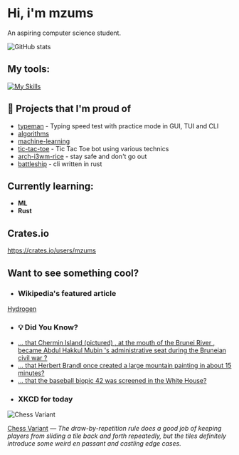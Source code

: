 # Hi, i'm mzums
An aspiring computer science student.  

![GitHub stats](https://github-readme-stats.vercel.app/api?username=mzums&show_icons=true&include_all_commits=true&theme=radical)

## My tools:
  
[![My Skills](https://skillicons.dev/icons?i=rust,python,pytorch,cpp,github,linux,arch,flutter&theme=dark)](https://skillicons.dev)

## 📌 Projects that I'm proud of
<!--PINNED:START-->
- [typeman](https://github.com/mzums/typeman) -  Typing speed test with practice mode in GUI, TUI and CLI 
- [algorithms](https://github.com/mzums/algorithms)
- [machine-learning](https://github.com/mzums/machine-learning)
- [tic-tac-toe](https://github.com/mzums/tic-tac-toe) - Tic Tac Toe bot using various technics
- [arch-i3wm-rice](https://github.com/mzums/arch-i3wm-rice) - stay safe and don't go out
- [battleship](https://github.com/mzums/battleship) - cli written in rust
<!--PINNED:END-->

## Currently learning:
- **ML**
- **Rust**

## Crates.io
https://crates.io/users/mzums

## Want to see something cool?

- ### Wikipedia's featured article
    <!--WIKI:START-->
[Hydrogen](https://en.wikipedia.org/wiki/Hydrogen)
<!--WIKI:END-->

- ### 💡 Did You Know?
    <!--DYK:START-->
- [... that Chermin Island (pictured) , at the mouth of the Brunei River , became Abdul Hakkul Mubin 's administrative seat during the Bruneian civil war ?](https://en.wikipedia.org/wiki/Chermin_Island)
- [... that Herbert Brandl once created a large mountain painting in about 15 minutes?](https://en.wikipedia.org/wiki/Herbert_Brandl)
- [... that the baseball biopic 42 was screened in the White House?](https://en.wikipedia.org/wiki/42_(film))
<!--DYK:END-->

- ### XKCD for today
    <!--XKCD:START-->
![Chess Variant](https://imgs.xkcd.com/comics/chess_variant.png)

[Chess Variant](https://xkcd.com/3139) — *The draw-by-repetition rule does a good job of keeping players from sliding a tile back and forth repeatedly, but the tiles definitely introduce some weird en passant and castling edge cases.*
<!--XKCD:END-->
